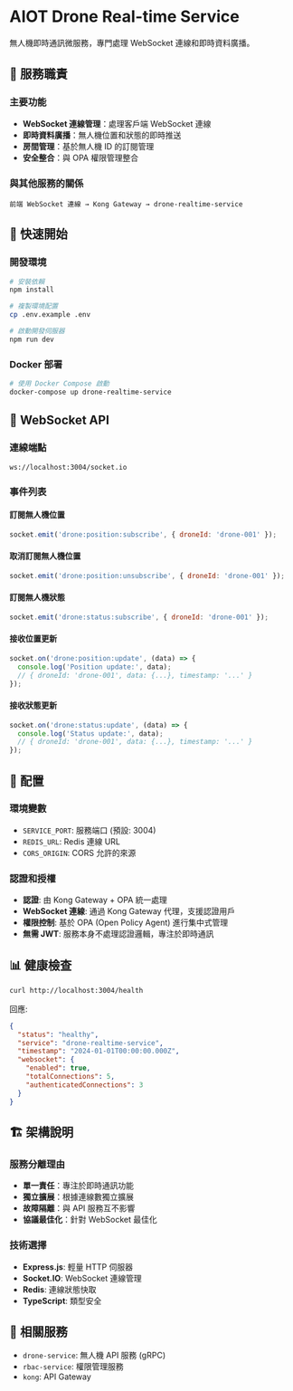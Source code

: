 # AIOT Drone Real-time Service

無人機即時通訊微服務，專門處理 WebSocket 連線和即時資料廣播。

## 🎯 服務職責

### 主要功能
- **WebSocket 連線管理**：處理客戶端 WebSocket 連線
- **即時資料廣播**：無人機位置和狀態的即時推送
- **房間管理**：基於無人機 ID 的訂閱管理
- **安全整合**：與 OPA 權限管理整合

### 與其他服務的關係
```
前端 WebSocket 連線 → Kong Gateway → drone-realtime-service
```

## 🚀 快速開始

### 開發環境
```bash
# 安裝依賴
npm install

# 複製環境配置
cp .env.example .env

# 啟動開發伺服器
npm run dev
```

### Docker 部署
```bash
# 使用 Docker Compose 啟動
docker-compose up drone-realtime-service
```

## 📡 WebSocket API

### 連線端點
```
ws://localhost:3004/socket.io
```

### 事件列表

#### 訂閱無人機位置
```javascript
socket.emit('drone:position:subscribe', { droneId: 'drone-001' });
```

#### 取消訂閱無人機位置
```javascript
socket.emit('drone:position:unsubscribe', { droneId: 'drone-001' });
```

#### 訂閱無人機狀態
```javascript
socket.emit('drone:status:subscribe', { droneId: 'drone-001' });
```

#### 接收位置更新
```javascript
socket.on('drone:position:update', (data) => {
  console.log('Position update:', data);
  // { droneId: 'drone-001', data: {...}, timestamp: '...' }
});
```

#### 接收狀態更新
```javascript
socket.on('drone:status:update', (data) => {
  console.log('Status update:', data);
  // { droneId: 'drone-001', data: {...}, timestamp: '...' }
});
```

## 🔧 配置

### 環境變數
- `SERVICE_PORT`: 服務端口 (預設: 3004)
- `REDIS_URL`: Redis 連線 URL
- `CORS_ORIGIN`: CORS 允許的來源

### 認證和授權
- **認證**: 由 Kong Gateway + OPA 統一處理
- **WebSocket 連線**: 通過 Kong Gateway 代理，支援認證用戶
- **權限控制**: 基於 OPA (Open Policy Agent) 進行集中式管理
- **無需 JWT**: 服務本身不處理認證邏輯，專注於即時通訊

## 📊 健康檢查

```bash
curl http://localhost:3004/health
```

回應:
```json
{
  "status": "healthy",
  "service": "drone-realtime-service",
  "timestamp": "2024-01-01T00:00:00.000Z",
  "websocket": {
    "enabled": true,
    "totalConnections": 5,
    "authenticatedConnections": 3
  }
}
```

## 🏗️ 架構說明

### 服務分離理由
- **單一責任**：專注於即時通訊功能
- **獨立擴展**：根據連線數獨立擴展
- **故障隔離**：與 API 服務互不影響
- **協議最佳化**：針對 WebSocket 最佳化

### 技術選擇
- **Express.js**: 輕量 HTTP 伺服器
- **Socket.IO**: WebSocket 連線管理
- **Redis**: 連線狀態快取
- **TypeScript**: 類型安全

## 🔗 相關服務

- `drone-service`: 無人機 API 服務 (gRPC)
- `rbac-service`: 權限管理服務
- `kong`: API Gateway